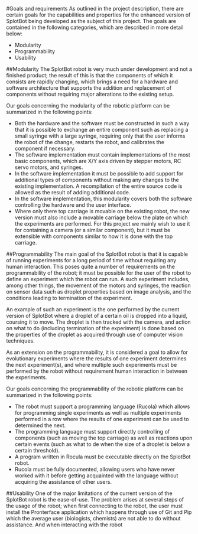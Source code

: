 
#Goals and requirements
As outlined in the project description, there are certain goals for the
capabilities and properties for the enhanced version of SplotBot being developed
as the subject of this project. The goals are contained in the following
categories, which are described in more detail below:

- Modularity
- Programmability
- Usability

##Modularity
The SplotBot robot is very much under development and not a finished product;
the result of this is that the components of which it consists are rapidly
changing, which brings a need for a hardware and software architecture that
supports the addition and replacement of components without requiring major
alterations to the existing setup.

Our goals concerning the modularity of the robotic platform can be summarized in
the following points:

- Both the hardware and the software must be constructed in such a way that it
  is possible to exchange an entire component such as replacing a small syringe
  with a large syringe, requiring only that the user informs the robot of the
  change, restarts the robot, and calibrates the component if necessary.
- The software implementation must contain implementations of the most basic
  components, which are X/Y axis driven by stepper motors, RC servo motors, and
  syringes.
- In the software implementation it must be possible to add support for
  additional types of components without making any changes to the existing
  implementation. A recompilation of the entire source code is allowed as the
  result of adding additional code.
- In the software implementation, this modularity covers both the software
  controlling the hardware and the user interface.
- Where only there top carriage is movable on the existing robot, the new
  version must also include a movable carriage below the plate on which the
  experiments are performed. For this project we mainly wish to use it for
  containing a camera (or a similar component), but it must be extensible with
  components similar to how it is done with the top carriage. 

##Programmability
The main goal of the SplotBot robot is that it is capable of running experiments
for a long period of time without requiring any human interaction. This poses
quite a number of requirements on the programmability of the robot; it must be
possible for the user of the robot to define an experiment which the robot can
run. A such experiment includes, among other things, the movement of the motors
and syringes, the reaction on sensor data such as droplet properties based on
image analysis, and the conditions leading to termination of the experiment.

An example of such an experiment is the one performed by the current version of
SplotBot where a droplet of a certain oil is dropped into a liquid, coursing it
to move. The droplet is then tracked with the camera, and action on what to do
(including termination of the experiment) is done based on the properties of the
droplet as acquired through use of computer vision techniques.

As an extension on the programmability, it is considered a goal to allow for
evolutionary experiments where the results of one experiment determines the next
experiment(s), and where multiple such experiments must be performed by the
robot without requirement human interaction in between the experiments.

Our goals concerning the programmability of the robotic platform can be summarized in
the following points:

- The robot must support a programming language (Rucola) which allows for
  programming single experiments as well as multiple experiments performed in a
  row where the results of one experiment can be used to determined the next.
- The programming language must support directly controlling of components (such
  as moving the top carriage) as well as reactions upon certain events (such as
  what to de when the size of a droplet is below a certain threshold).
- A program written in Rocula must be executable directly on the SplotBot robot.
- Rucola must be fully documented, allowing users who have never worked with it
  before getting acquainted with the language without acquiring the assistance of
  other users.

##Usability
One of the major limitations of the current version of the SplotBot robot is the
ease-of-use. The problem arises at several steps of the usage of the robot; when
first connecting to the robot, the user must install the Pronterface application
which happens through use of Git and Pip which the average user (biologists,
chemists) are not able to do without assistance. And when interacting with the
robot 
